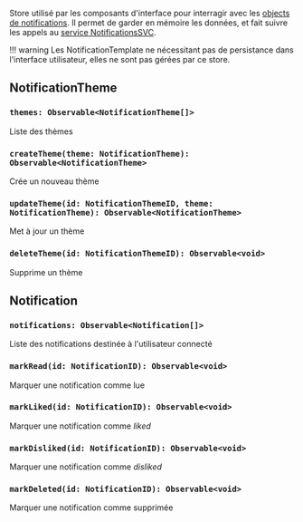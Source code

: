 Store utilisé par les composants d'interface pour interragir avec les [objects de notifications](../Interfaces/Notification.md). Il permet de garder en mémoire les données, et fait suivre les appels au [service NotificationsSVC](../Services/NotificationsSVC.md).

!!! warning
    Les NotificationTemplate ne nécessitant pas de persistance dans l'interface utilisateur, elles ne sont pas gérées par ce store.

## NotificationTheme

### `themes: Observable<NotificationTheme[]>`

Liste des thèmes

### `createTheme(theme: NotificationTheme): Observable<NotificationTheme>`

Crée un nouveau thème

### `updateTheme(id: NotificationThemeID, theme: NotificationTheme): Observable<NotificationTheme>`

Met à jour un thème

### `deleteTheme(id: NotificationThemeID): Observable<void>`

Supprime un thème

## Notification

### `notifications: Observable<Notification[]>`

Liste des notifications destinée à l'utilisateur connecté

### `markRead(id: NotificationID): Observable<void>`

Marquer une notification comme lue

### `markLiked(id: NotificationID): Observable<void>`

Marquer une notification comme *liked*

### `markDisliked(id: NotificationID): Observable<void>`

Marquer une notification comme *disliked*

### `markDeleted(id: NotificationID): Observable<void>`

Marquer une notification comme supprimée